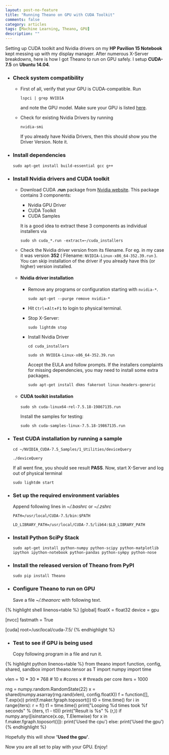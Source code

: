 ```yaml
---
layout: post-no-feature
title: "Running Theano on GPU with CUDA Toolkit"
comments: false
category: articles
tags: [Machine Learning, Theano, GPU]
description: ""
---
```


Setting up CUDA toolkit and Nvidia drivers on my **HP Pavilion 15 Notebook** kept messing up with my display manager. After numerous X-Server breakdowns, here is how I got Theano to run on GPU safely. I setup **CUDA-7.5** on **Ubuntu 14.04**.

* ### Check system compatibility

	* First of all, verify that your GPU is CUDA-compatible. Run 
		
		```
		lspci | grep NVIDIA
		```

		and note the GPU model. Make sure your GPU is listed [here](https://developer.nvidia.com/cuda-gpus).

	* Check for existing Nvidia Drivers by running     	
		
		```
		nvidia-smi
		``` 
		
		If you already have Nvidia Drivers, then this should show you the Driver Version. Note it. 

* ### Install dependencies

	```
	sudo apt-get install build-essential gcc g++
	```

* ### Install Nvidia drivers and CUDA toolkit

	* Download CUDA **.run** package from [Nvidia website](https://developer.nvidia.com/cuda-downloads). This package contains 3 components:
		* Nvidia GPU Driver
		* CUDA Toolkit
		* CUDA Samples

		It is a good idea to extract these 3 components as individual installers via

		```
		sudo sh cuda_*.run -extract=~/cuda_installers
		```

	* Check the Nvidia driver version from its filename. For eg. in my case it was version **352** ( Filename: `NVIDIA-Linux-x86_64-352.39.run` ). You can skip installation of the driver if you already have this (or higher) version installed.

	* #### Nvidia driver installation
		* Remove any programs or configuration starting with `nvidia-*`.

			```
			sudo apt-get --purge remove nvidia-*
			```

		* Hit `Ctrl`+`Alt`+`F1` to login to physical terminal.

		* Stop X-Server:
			
			```
			sudo lightdm stop
			```

		* Install Nvidia Driver

			```
			cd cuda_installers
			```

			```
			sudo sh NVIDIA-Linux-x86_64-352.39.run
			``` 

			Accept the EULA and follow prompts. If the installers complaints for missing dependencies, you may need to install some extra packages.

			```
			sudo apt-get install dkms fakeroot linux-headers-generic
			``` 

	* #### CUDA toolkit installation

		```
		sudo sh cuda-linux64-rel-7.5.18-19867135.run
		```

		Install the samples for testing:

		```
		sudo sh cuda-samples-linux-7.5.18-19867135.run 
		```

* ### Test CUDA installation by running a sample

	```
	cd ~/NVIDIA_CUDA-7.5_Samples/1_Utilities/deviceQuery
	```

	```
	./deviceQuery
	```

	If all went fine, you should see result **PASS**. Now, start X-Server and log out of physical terminal

	```
	sudo lightdm start
	```

* ### Set up the required environment variables

	Append following lines in *~/.bashrc* or *~/.zshrc*

	```
	PATH=/usr/local/CUDA-7.5/bin:$PATH
	```

	```
	LD_LIBRARY_PATH=/usr/local/CUDA-7.5/lib64:$LD_LIBRARY_PATH
	```

* ### Install Python SciPy Stack

	```
	sudo apt-get install python-numpy python-scipy python-matplotlib ipython ipython-notebook python-pandas python-sympy python-nose
	```

* ### Install the released version of Theano from PyPI

	```
	sudo pip install Theano
	```

* ### Configure Theano to run on GPU

	Save a file *~/.theanorc* with following text.

{% highlight shell linenos=table %}
[global]
floatX = float32
device = gpu

[nvcc]
fastmath = True

[cuda]
root=/usr/local/cuda-7.5/
{% endhighlight %}

* ### Test to see if GPU is being used

	Copy following program in a file and run it.

{% highlight python linenos=table %}
from theano import function, config, shared, sandbox
import theano.tensor as T
import numpy
import time

vlen = 10 * 30 * 768  # 10 x #cores x # threads per core
iters = 1000

rng = numpy.random.RandomState(22)
x = shared(numpy.asarray(rng.rand(vlen), config.floatX))
f = function([], T.exp(x))
print(f.maker.fgraph.toposort())
t0 = time.time()
for i in range(iters):
r = f()
t1 = time.time()
print("Looping %d times took %f seconds" % (iters, t1 - t0))
print("Result is %s" % (r,))
if numpy.any([isinstance(x.op, T.Elemwise) 
for x in f.maker.fgraph.toposort()]):
print('Used the cpu')
else:
print('Used the gpu')
{% endhighlight %}

Hopefully this will show **'Used the gpu'**. 

Now you are all set to play with your GPU. Enjoy!